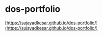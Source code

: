 # dos-portfolio
 
[https://sujayadkesar.github.io/dos-portfolio/](https://sujayadkesar.github.io/dos-portfolio/)
